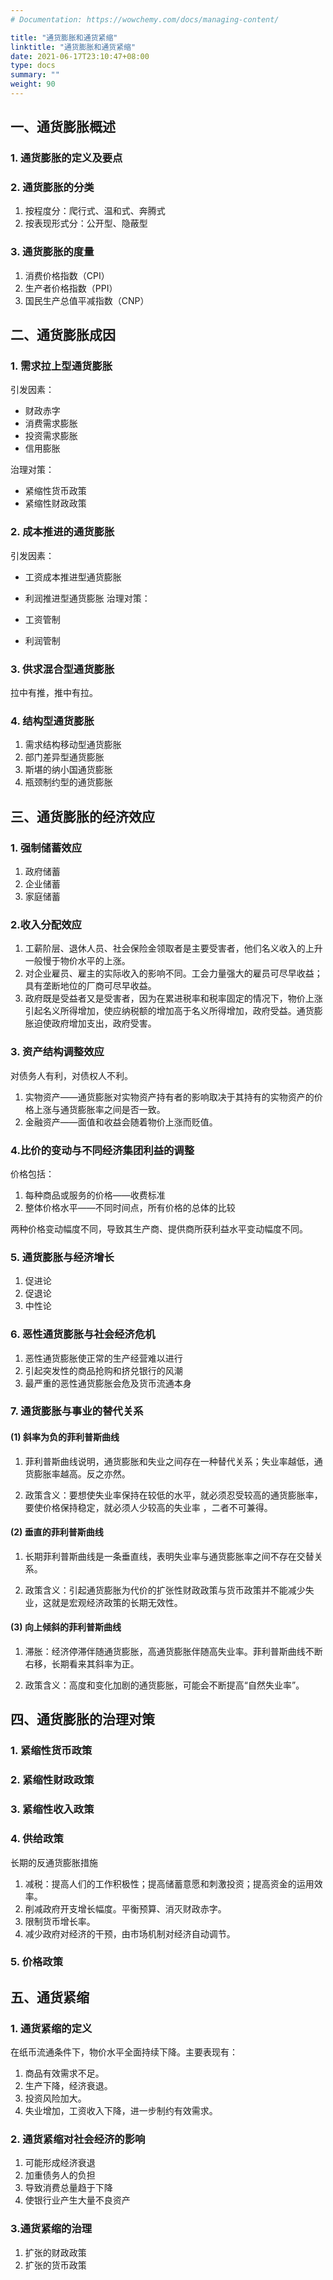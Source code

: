 ```yaml
---
# Documentation: https://wowchemy.com/docs/managing-content/

title: "通货膨胀和通货紧缩"
linktitle: "通货膨胀和通货紧缩"
date: 2021-06-17T23:10:47+08:00
type: docs
summary: ""
weight: 90
---
```


<!--more-->

## 一、通货膨胀概述

### 1. 通货膨胀的定义及要点

### 2. 通货膨胀的分类

1. 按程度分：爬行式、温和式、奔腾式
2. 按表现形式分：公开型、隐蔽型

### 3. 通货膨胀的度量

1. 消费价格指数（CPI）
2. 生产者价格指数（PPI）
3. 国民生产总值平减指数（CNP）

## 二、通货膨胀成因

### 1. 需求拉上型通货膨胀

引发因素：

- 财政赤字
- 消费需求膨胀
- 投资需求膨胀
- 信用膨胀

治理对策：

- 紧缩性货币政策
- 紧缩性财政政策

### 2. 成本推进的通货膨胀

引发因素：

- 工资成本推进型通货膨胀
- 利润推进型通货膨胀
治理对策：

- 工资管制
- 利润管制
### 3. 供求混合型通货膨胀

拉中有推，推中有拉。

### 4. 结构型通货膨胀

1. 需求结构移动型通货膨胀
2. 部门差异型通货膨胀
3. 斯堪的纳小国通货膨胀
4. 瓶颈制约型的通货膨胀

## 三、通货膨胀的经济效应

### 1. 强制储蓄效应

1. 政府储蓄
2. 企业储蓄
3. 家庭储蓄

### 2.收入分配效应

1. 工薪阶层、退休人员、社会保险金领取者是主要受害者，他们名义收入的上升一般慢于物价水平的上涨。
2. 对企业雇员、雇主的实际收入的影响不同。工会力量强大的雇员可尽早收益；具有垄断地位的厂商可尽早收益。
3. 政府既是受益者又是受害者，因为在累进税率和税率固定的情况下，物价上涨引起名义所得增加，使应纳税额的增加高于名义所得增加，政府受益。通货膨胀迫使政府增加支出，政府受害。

### 3. 资产结构调整效应

对债务人有利，对债权人不利。

1. 实物资产——通货膨胀对实物资产持有者的影响取决于其持有的实物资产的价格上涨与通货膨胀率之间是否一致。
2. 金融资产——面值和收益会随着物价上涨而贬值。

### 4.比价的变动与不同经济集团利益的调整

价格包括：

1. 每种商品或服务的价格——收费标准 
2. 整体价格水平——不同时间点，所有价格的总体的比较
  
两种价格变动幅度不同，导致其生产商、提供商所获利益水平变动幅度不同。

### 5. 通货膨胀与经济增长

1. 促进论
2. 促退论
3. 中性论

### 6. 恶性通货膨胀与社会经济危机

1. 恶性通货膨胀使正常的生产经营难以进行
2. 引起突发性的商品抢购和挤兑银行的风潮
3. 最严重的恶性通货膨胀会危及货币流通本身

### 7. 通货膨胀与事业的替代关系

#### (1) 斜率为负的菲利普斯曲线

1. 菲利普斯曲线说明，通货膨胀和失业之间存在一种替代关系；失业率越低，通货膨胀率越高。反之亦然。

2. 政策含义：要想使失业率保持在较低的水平，就必须忍受较高的通货膨胀率，要使价格保持稳定，就必须人少较高的失业率 ，二者不可兼得。

#### (2) 垂直的菲利普斯曲线

1. 长期菲利普斯曲线是一条垂直线，表明失业率与通货膨胀率之间不存在交替关系。

2. 政策含义：引起通货膨胀为代价的扩张性财政政策与货币政策并不能减少失业，这就是宏观经济政策的长期无效性。

#### (3) 向上倾斜的菲利普斯曲线

1. 滞胀：经济停滞伴随通货膨胀，高通货膨胀伴随高失业率。菲利普斯曲线不断右移，长期看来其斜率为正。

2. 政策含义：高度和变化加剧的通货膨胀，可能会不断提高“自然失业率”。

## 四、通货膨胀的治理对策

### 1. 紧缩性货币政策

### 2. 紧缩性财政政策

### 3. 紧缩性收入政策

### 4. 供给政策

长期的反通货膨胀措施 

1. 减税：提高人们的工作积极性；提高储蓄意愿和刺激投资；提高资金的运用效率。
2. 削减政府开支增长幅度。平衡预算、消灭财政赤字。
3. 限制货币增长率。
4. 减少政府对经济的干预，由市场机制对经济自动调节。

### 5. 价格政策

## 五、通货紧缩

### 1. 通货紧缩的定义

在纸币流通条件下，物价水平全面持续下降。主要表现有：

1. 商品有效需求不足。
2. 生产下降，经济衰退。
3. 投资风险加大。
4. 失业增加，工资收入下降，进一步制约有效需求。

### 2. 通货紧缩对社会经济的影响

1. 可能形成经济衰退
2. 加重债务人的负担
3. 导致消费总量趋于下降
4. 使银行业产生大量不良资产

### 3.通货紧缩的治理

1. 扩张的财政政策
2. 扩张的货币政策